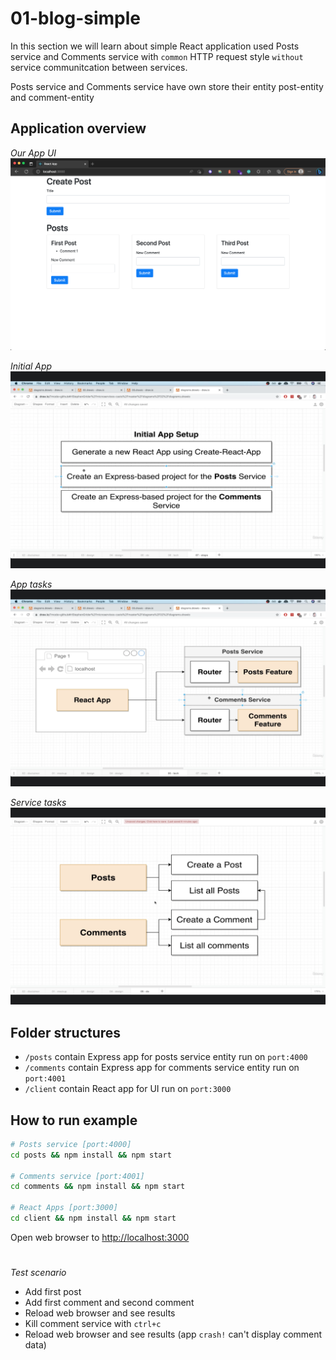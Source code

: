# 01-blog-simple

In this section we will learn about simple React application used Posts service and Comments service with `common` HTTP request style `without` service communitcation between services.

Posts service and Comments service have own store their entity post-entity and comment-entity

## Application overview

*Our App UI*
![Our application UI](project-ui.png)

*Initial App*
![Initial application](initial-app.png)

*App tasks*
![Alt text](blog-app.png)

*Service tasks*
![Serivce tasks](posts-comments-services.png)

## Folder structures
- `/posts` contain Express app for posts service entity run on `port:4000`
- `/comments` contain Express app for comments service entity run on `port:4001`
- `/client` contain React app for UI run on `port:3000`


## How to run example
```sh
# Posts service [port:4000]
cd posts && npm install && npm start

# Comments service [port:4001]
cd comments && npm install && npm start

# React Apps [port:3000]
cd client && npm install && npm start

```

Open web browser to [http://localhost:3000](http://localhost:3000)

# 
*Test scenario*
- Add first post
- Add first comment and second comment
- Reload web browser and see results
- Kill comment service with `ctrl+c`
- Reload web browser and see results (app `crash!` can't display comment data) 